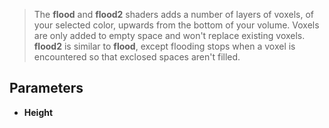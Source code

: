 > The **flood** and **flood2** shaders adds a number of layers of voxels, of your selected color, upwards from the bottom of your volume. Voxels are only added to empty space and won't replace existing voxels.
> **flood2** is similar to **flood**, except flooding stops when a voxel is encountered so that exclosed spaces aren't filled.

## Parameters

- **Height**